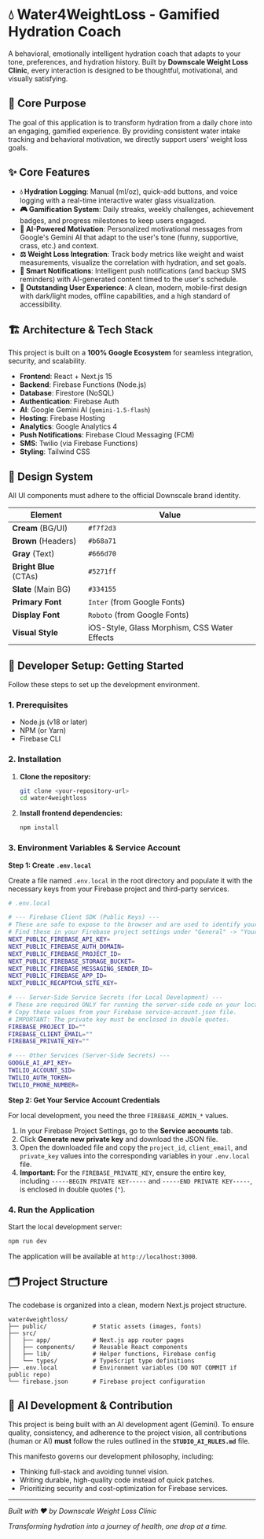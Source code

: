 
# 💧 Water4WeightLoss - Gamified Hydration Coach

A behavioral, emotionally intelligent hydration coach that adapts to your tone, preferences, and hydration history. Built by **Downscale Weight Loss Clinic**, every interaction is designed to be thoughtful, motivational, and visually satisfying.

## 🎯 Core Purpose

The goal of this application is to transform hydration from a daily chore into an engaging, gamified experience. By providing consistent water intake tracking and behavioral motivation, we directly support users' weight loss goals.

## ✨ Core Features

  * **💧 Hydration Logging**: Manual (ml/oz), quick-add buttons, and voice logging with a real-time interactive water glass visualization.
  * **🎮 Gamification System**: Daily streaks, weekly challenges, achievement badges, and progress milestones to keep users engaged.
  * **🤖 AI-Powered Motivation**: Personalized motivational messages from Google's Gemini AI that adapt to the user's tone (funny, supportive, crass, etc.) and context.
  * **⚖️ Weight Loss Integration**: Track body metrics like weight and waist measurements, visualize the correlation with hydration, and set goals.
  * **🔔 Smart Notifications**: Intelligent push notifications (and backup SMS reminders) with AI-generated content timed to the user's schedule.
  * **📱 Outstanding User Experience**: A clean, modern, mobile-first design with dark/light modes, offline capabilities, and a high standard of accessibility.

## 🏗️ Architecture & Tech Stack

This project is built on a **100% Google Ecosystem** for seamless integration, security, and scalability.

  * **Frontend**: React + Next.js 15
  * **Backend**: Firebase Functions (Node.js)
  * **Database**: Firestore (NoSQL)
  * **Authentication**: Firebase Auth
  * **AI**: Google Gemini AI (`gemini-1.5-flash`)
  * **Hosting**: Firebase Hosting
  * **Analytics**: Google Analytics 4
  * **Push Notifications**: Firebase Cloud Messaging (FCM)
  * **SMS**: Twilio (via Firebase Functions)
  * **Styling**: Tailwind CSS

## 🎨 Design System

All UI components must adhere to the official Downscale brand identity.

| Element               | Value                                                 |
| --------------------- | ----------------------------------------------------- |
| **Cream** (BG/UI)     | `#f7f2d3`                                             |
| **Brown** (Headers)   | `#b68a71`                                             |
| **Gray** (Text)       | `#666d70`                                             |
| **Bright Blue** (CTAs)| `#5271ff`                                             |
| **Slate** (Main BG)   | `#334155`                                             |
| **Primary Font** | `Inter` (from Google Fonts)                           |
| **Display Font** | `Roboto` (from Google Fonts)                          |
| **Visual Style** | iOS-Style, Glass Morphism, CSS Water Effects          |

## 🚀 Developer Setup: Getting Started

Follow these steps to set up the development environment.

### 1\. Prerequisites

  * Node.js (v18 or later)
  * NPM (or Yarn)
  * Firebase CLI

### 2\. Installation

1.  **Clone the repository:**

    ```bash
    git clone <your-repository-url>
    cd water4weightloss
    ```

2.  **Install frontend dependencies:**

    ```bash
    npm install
    ```

### 3\. Environment Variables & Service Account

**Step 1: Create `.env.local`**

Create a file named `.env.local` in the root directory and populate it with the necessary keys from your Firebase project and third-party services.

```bash
# .env.local

# --- Firebase Client SDK (Public Keys) ---
# These are safe to expose to the browser and are used to identify your app.
# Find these in your Firebase project settings under "General" -> "Your apps" -> "SDK setup and configuration".
NEXT_PUBLIC_FIREBASE_API_KEY=
NEXT_PUBLIC_FIREBASE_AUTH_DOMAIN=
NEXT_PUBLIC_FIREBASE_PROJECT_ID=
NEXT_PUBLIC_FIREBASE_STORAGE_BUCKET=
NEXT_PUBLIC_FIREBASE_MESSAGING_SENDER_ID=
NEXT_PUBLIC_FIREBASE_APP_ID=
NEXT_PUBLIC_RECAPTCHA_SITE_KEY=

# --- Server-Side Service Secrets (for Local Development) ---
# These are required ONLY for running the server-side code on your local machine.
# Copy these values from your Firebase service-account.json file.
# IMPORTANT: The private key must be enclosed in double quotes.
FIREBASE_PROJECT_ID=""
FIREBASE_CLIENT_EMAIL=""
FIREBASE_PRIVATE_KEY=""

# --- Other Services (Server-Side Secrets) ---
GOOGLE_AI_API_KEY=
TWILIO_ACCOUNT_SID=
TWILIO_AUTH_TOKEN=
TWILIO_PHONE_NUMBER=
```

**Step 2: Get Your Service Account Credentials**

For local development, you need the three `FIREBASE_ADMIN_*` values.
1.  In your Firebase Project Settings, go to the **Service accounts** tab.
2.  Click **Generate new private key** and download the JSON file.
3.  Open the downloaded file and copy the `project_id`, `client_email`, and `private_key` values into the corresponding variables in your `.env.local` file.
4.  **Important:** For the `FIREBASE_PRIVATE_KEY`, ensure the entire key, including `-----BEGIN PRIVATE KEY-----` and `-----END PRIVATE KEY-----`, is enclosed in double quotes (`"`).

### 4\. Run the Application

Start the local development server:

```bash
npm run dev
```

The application will be available at `http://localhost:3000`.

## 🗂️ Project Structure

The codebase is organized into a clean, modern Next.js project structure.

```
water4weightloss/
├── public/             # Static assets (images, fonts)
├── src/
│   ├── app/            # Next.js app router pages
│   ├── components/     # Reusable React components
│   ├── lib/            # Helper functions, Firebase config
│   └── types/          # TypeScript type definitions
├── .env.local          # Environment variables (DO NOT COMMIT if public repo)
└── firebase.json       # Firebase project configuration
```

## 🤖 AI Development & Contribution

This project is being built with an AI development agent (Gemini). To ensure quality, consistency, and adherence to the project vision, all contributions (human or AI) **must** follow the rules outlined in the **`STUDIO_AI_RULES.md`** file.

This manifesto governs our development philosophy, including:

  * Thinking full-stack and avoiding tunnel vision.
  * Writing durable, high-quality code instead of quick patches.
  * Prioritizing security and cost-optimization for Firebase services.

-----

*Built with ❤️ by Downscale Weight Loss Clinic*

*Transforming hydration into a journey of health, one drop at a time.*
